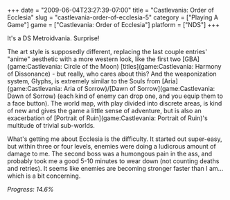 +++
date = "2009-06-04T23:27:39-07:00"
title = "Castlevania: Order of Ecclesia"
slug = "castlevania-order-of-ecclesia-5"
category = ["Playing A Game"]
game = ["Castlevania: Order of Ecclesia"]
platform = ["NDS"]
+++

It's a DS Metroidvania.  Surprise!

The art style is supposedly different, replacing the last couple entries' "anime" aesthetic with a more western look, like the first two [GBA](game:Castlevania: Circle of the Moon) [titles](game:Castlevania: Harmony of Dissonance) - but really, who cares about this?  And the weaponization system, Glyphs, is extremely similar to the Souls from [Aria](game:Castlevania: Aria of Sorrow)/[Dawn of Sorrow](game:Castlevania: Dawn of Sorrow) (each kind of enemy can drop one, and you equip them to a face button).  The world map, with play divided into discrete areas, is kind of new and gives the game a little sense of adventure, but is also an exacerbation of [Portrait of Ruin](game:Castlevania: Portrait of Ruin)'s multitude of trivial sub-worlds.

What's getting me about Ecclesia is the difficulty.  It started out super-easy, but within three or four levels, enemies were doing a ludicrous amount of damage to me.  The second boss was a humongous pain in the ass, and probably took me a good 5-10 minutes to wear down (not counting deaths and retries).  It seems like enemies are becoming stronger faster than I am... which is a bit concerning.

<i>Progress: 14.6\%</i>